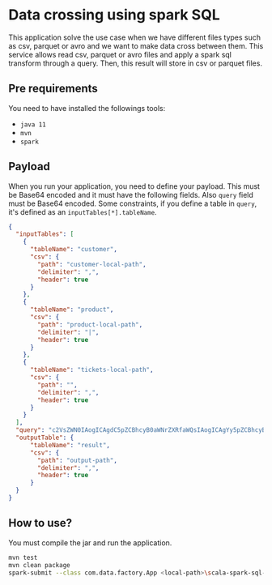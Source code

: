 # Data crossing using spark SQL

This application solve the use case when we have different files types such as csv, parquet or avro and we want to make data cross between them.
This service allows read csv, parquet or avro files and apply a 
spark sql transform through a query. Then, this result will store in csv or parquet files.


## Pre requirements
You need to have installed the followings tools:

- `java 11`
- `mvn`
- `spark`

## Payload
When you run your application, you need to define your payload. This must be Base64 encoded and it must have the following fields.
Also `query` field must be Base64 encoded. Some constraints, if you define a table in `query`, it's defined as an `inputTables[*].tableName`. 

```json
{
  "inputTables": [
    {
      "tableName": "customer",
      "csv": {
        "path": "customer-local-path",
        "delimiter": ",",
        "header": true
      }
    },
    {
      "tableName": "product",
      "csv": {
        "path": "product-local-path",
        "delimiter": "|",
        "header": true
      }
    },
    {
      "tableName": "tickets-local-path",
      "csv": {
        "path": "",
        "delimiter": ",",
        "header": true
      }
    }
  ],
  "query": "c2VsZWN0IAogICAgdC5pZCBhcyB0aWNrZXRfaWQsIAogICAgYy5pZCBhcyBjdXN0b21lcl9pZCwgCiAgICBjLm5hbWUgYXMgY3VzdG9tZXJfbmFtZSwgCiAgICBwLmlkIGFzIHByb2R1Y3RfaWQsIAogICAgcC5uYW1lIGFzIHByb2R1Y3RfbmFtZSwgCiAgICBwLnByaWNlIGFzIHByb2R1Y3RfcHJpY2UsCiAgICBzdW0ocC5wcmljZSkgb3ZlciAocGFydGl0aW9uIGJ5IGMuaWQpIGFzIGN1c3RvbWVyX3RvdGFsX3ByaWNlCmZyb20gdGlja2V0cyB0IAppbm5lciBqb2luIGN1c3RvbWVyIGMgb24gdC5jdXN0b21lcl9pZCA9IGMuaWQgCmlubmVyIGpvaW4gcHJvZHVjdCBwIG9uIHQucHJvZHVjdF9pZCA9IHAuaWQ=",
  "outputTable": {
      "tableName": "result",
      "csv": {
        "path": "output-path",
        "delimiter": ",",
        "header": true
      }
  }
}
```

## How to use?
You must compile the jar and run the application.
```bash
mvn test
mvn clean package
spark-submit --class com.data.factory.App <local-path>\scala-spark-sql-1.0-SNAPSHOT-jar-with-dependencies.jar <encodedRequest>
```